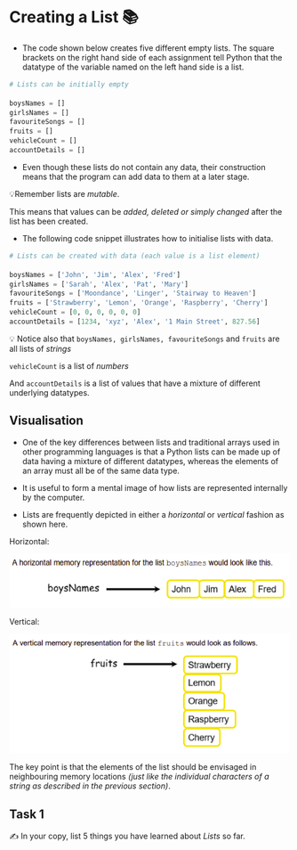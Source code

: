 # Creating a List 📚

- The code shown below creates five different empty lists. The square brackets on the right hand side of each assignment tell Python that the datatype of the variable named on the left 
hand side is a list.

````py
# Lists can be initially empty

boysNames = []
girlsNames = []
favouriteSongs = []
fruits = []
vehicleCount = []
accountDetails = []
````

- Even though these lists do not contain any data, their construction means that the program can add data to them at a later stage.

💡Remember lists are *mutable*.

This means that values can be *added, deleted or simply 
changed* after the list has been created. 

- The following code snippet illustrates how to initialise lists with data.


````py
# Lists can be created with data (each value is a list element)

boysNames = ['John', 'Jim', 'Alex', 'Fred']
girlsNames = ['Sarah', 'Alex', 'Pat', 'Mary']
favouriteSongs = ['Moondance', 'Linger', 'Stairway to Heaven']
fruits = ['Strawberry', 'Lemon', 'Orange', 'Raspberry', 'Cherry']
vehicleCount = [0, 0, 0, 0, 0, 0]
accountDetails = [1234, 'xyz', 'Alex', '1 Main Street', 827.56]
````

💡 Notice also that ``boysNames, girlsNames, favouriteSongs`` and ``fruits`` are all lists of *strings*

``vehicleCount`` is a list of *numbers*

And ``accountDetails`` is a list of values that have a mixture of different underlying datatypes.

## Visualisation

- One of the key differences between lists and traditional arrays used in other programming languages is that a Python lists can be made up of data having a mixture of different datatypes, whereas the elements of an array must all be of the same data type. 

- It is useful to form a mental image of how lists are represented internally by the computer.
- Lists are frequently depicted in either a *horizontal* or *vertical* fashion as shown here.

Horizontal:

![image](image.png)

Vertical:

![image](image_2.png)

The key point is that the elements of the list should be envisaged in neighbouring memory locations *(just like the individual characters of a string as described in the previous section)*.

## Task 1
✍ In your copy, list 5 things you have learned about *Lists* so far.


